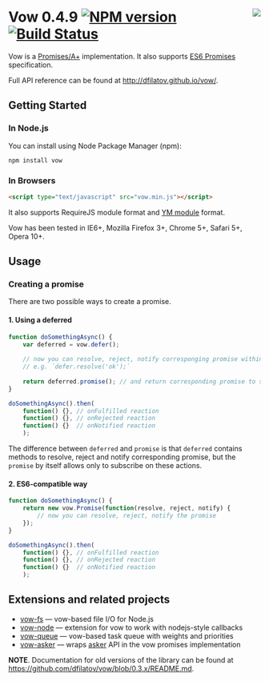 <a href="http://promises-aplus.github.com/promises-spec"><img src="http://promises-aplus.github.com/promises-spec/assets/logo-small.png" align="right" /></a>
Vow 0.4.9 [![NPM version](https://badge.fury.io/js/vow.png)](http://badge.fury.io/js/vow) [![Build Status](https://secure.travis-ci.org/dfilatov/vow.png)](http://travis-ci.org/dfilatov/vow)
=========

Vow is a [Promises/A+](http://promisesaplus.com/) implementation.
It also supports [ES6 Promises](https://people.mozilla.org/~jorendorff/es6-draft.html#sec-promise-objects) specification.

Full API reference can be found at http://dfilatov.github.io/vow/.

Getting Started
---------------
### In Node.js ###
You can install using Node Package Manager (npm):

    npm install vow

### In Browsers ###
```html
<script type="text/javascript" src="vow.min.js"></script>
```
It also supports RequireJS module format and [YM module](https://github.com/ymaps/modules) format.

Vow has been tested in IE6+, Mozilla Firefox 3+, Chrome 5+, Safari 5+, Opera 10+.

Usage
-----
### Creating a promise ###
There are two possible ways to create a promise.
#### 1. Using a deferred ####
```js
function doSomethingAsync() {
    var deferred = vow.defer();
    
    // now you can resolve, reject, notify corresponging promise within `deferred`
    // e.g. `defer.resolve('ok');`
        
    return deferred.promise(); // and return corresponding promise to subscribe to reactions
}

doSomethingAsync().then(
    function() {}, // onFulfilled reaction
    function() {}, // onRejected reaction
    function() {}  // onNotified reaction
    );
```
The difference between `deferred` and `promise` is that `deferred` contains methods to resolve, reject and notify corresponding promise, but the `promise` by itself allows only to subscribe on these actions.

#### 2. ES6-compatible way ####
```js
function doSomethingAsync() {
    return new vow.Promise(function(resolve, reject, notify) {
        // now you can resolve, reject, notify the promise
    });
}

doSomethingAsync().then(
    function() {}, // onFulfilled reaction
    function() {}, // onRejected reaction
    function() {}  // onNotified reaction
    );
```

Extensions and related projects
-------------------------------
  * [vow-fs](https://github.com/dfilatov/vow-fs) — vow-based file I/O for Node.js
  * [vow-node](https://github.com/dfilatov/vow-node) — extension for vow to work with nodejs-style callbacks
  * [vow-queue](https://github.com/dfilatov/vow-queue) — vow-based task queue with weights and priorities
  * [vow-asker](https://github.com/nodules/vow-asker) — wraps [asker](https://github.com/nodules/asker) API in the vow promises implementation

**NOTE**. Documentation for old versions of the library can be found at https://github.com/dfilatov/vow/blob/0.3.x/README.md.
